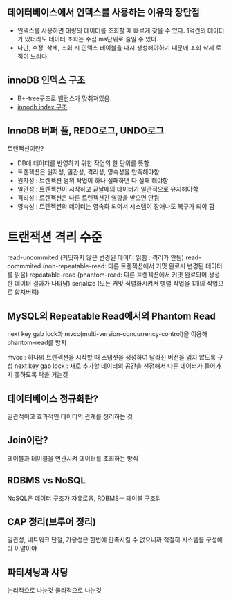 ## 데이터베이스에서 인덱스를 사용하는 이유와 장단점
* 인덱스를 사용하면 대량의 데이터를 조회할 때 빠르게 찾을 수 있다. 1억건의 데이터가 있더라도 데이터 조회는 수십 ms단위로 줄일 수 있다.
* 다만, 수정, 삭제, 조회 시 인덱스 테이블을 다시 생성해야하기 때문에 조회 삭제 로직이 느리다.
## innoDB 인덱스 구조
* B+-tree구조로 밸런스가 맞춰져있음. 
* [innodb index 구조](https://dev.mysql.com/doc/refman/8.4/en/innodb-physical-structure.html)
## InnoDB 버퍼 풀, REDO로그, UNDO로그
트랜잭션이란?
* DB에 데이터를 반영하기 위한 작업의 한 단위를 뜻함.
* 트렌젝션은 원자성, 일관성, 격리성, 영속성을 만족해야함
* 원자성 : 트렌젝션 범위 작업이 하나 실패하면 다 실패 해야함
* 일관성 : 트렌젝션이 시작하고 끝날때의 데이터가 일관적으로 유지해야함
* 격리성 : 트렌젝션은 다른 트렌젝션간 영향을 받으면 안됨
* 영속성 : 트렌젝션의 데이터는 영속화 되어서 시스템이 장애나도 복구가 되야 함
# 트랜잭션 격리 수준
read-uncommited (커밋하지 않은 변경된 데이터 읽힘 : 격리가 안됨)
read-commmited (non-repeatable-read: 다른 트렌젝션에서 커밋 완료시 변경된 데이터를 읽음)
repeatable-read (phantom-read: 다른 트렌젝션에서 커밋 완료되어 생성한 데이터 결과가 나타남)
serialize (모든 커밋 직렬화시켜서 병렬 작업을 1개의 작업으로 합처버림)

## MySQL의 Repeatable Read에서의 Phantom Read

next key gab lock과 mvcc(multi-version-concurrency-control)을 이용해 phantom-read를 방지

mvcc : 하나의 트렌젝션을 시작할 때 스냅샷을 생성하여 달라진 버전을 읽지 않도록 구성
next key gab lock : 새로 추가할 데이터의 공간을 선점해서 다른 데이터가 들어가지 못하도록 락을 거는것

## 데이터베이스 정규화란?
일관적이고 효과적인 데이터의 관계를 정리하는 것

## Join이란?
테이블과 테이블을 연관시켜 데이터를 조회하는 방식

## RDBMS vs NoSQL
NoSQL은 데이터 구조가 자유로움, RDBMS는 테이블 구조임

## CAP 정리(브루어 정리)
일관성, 네트워크 단절, 가용성은 한번에 만족시킬 수 없으니까 적절히 시스템을 구성해라 이말이야

## 파티셔닝과 샤딩
논리적으로 나눈것 물리적으로 나눈것